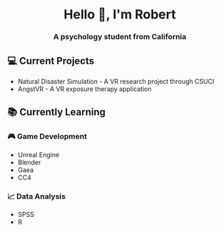 <h1 align="center">Hello 👋, I'm Robert</h1>
<h3 align="center">A psychology student from California</h3>

## 💻 Current Projects
- Natural Disaster Simulation - A VR research project through CSUCI
- AngstVR - A VR exposure therapy application

## 📚 Currently Learning
### 🎮 Game Development
- Unreal Engine
- Blender
- Gaea
- CC4
### 📈 Data Analysis
- SPSS
- R
